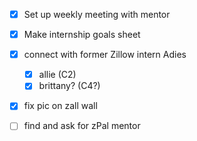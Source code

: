 - [x] Set up weekly meeting with mentor
- [x] Make internship goals sheet
- [x] connect with former Zillow intern Adies
  -[x] allie (C2)
  -[x] brittany? (C4?)
- [x] fix pic on zall wall
- [ ] find and ask for zPal mentor

  
